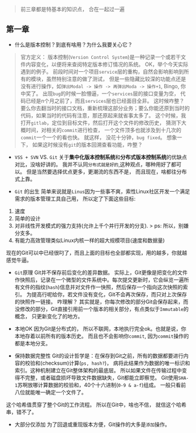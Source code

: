 

> 前三章都是特基本的知识点， 合在一起过一遍

## 第一章
- 什么是版本控制？到底有啥用？为什么我要关心它？
> 官方定义： 版本控制(`Version Control System`)是一种记录一个或若干文件内容变化，以便将来查阅特定版本修订情况的系统。 
> OK，举个今天实际遇到的例子。 前段时间对一个项目`service`层的重构，自然会影响影响到所有的模块，虽然特别注意的做了测试， 但是一些隐藏比较深的功能点还是没有进行操作，如`弹出Modal -> 操作 -> 再弹出Moda -> 操作+1`, Bingo, 你中奖了。 出现`bug`的时候一脸懵逼，一个`services`层的接口变量为空， 代码已经是n个月之前了，而且`services`层也已经面目全非。 这时候咋整？ 要么你去翻当时的接口文档，重新梳理这部分业务；要么你能还原到当时的代码，如果当时的代码有注意，那还原起来就省事太多了。 这个时候，我打开`gitlab`，定位到目标文件，然后打开这个文件的修改历史， 猜测下大概时间，对相关的`commit`进行检查， 一个文件顶多也就涉及到十几次的`commit`一个一个的看也快。 就这样， 没花十分钟，`bug fixed`。 想象一下， 如果这时候没有`git`的版本回溯查看功能，咋整？

- `VSS + SVN` VS. `Git`
关于**集中化版本控制系统**和**分布式版本控制系统**的优缺点对比，没啥好讲的。 我并不认同`分布式就是好的`,这种观点，哪种用好了都可以。 但是当然要选择优点更多，更潮流的东西不是， 而且现在，啥都往分布式上靠。 

- `Git` 的出生
简单来说就是`Linus`因为一些事不爽，索性Linux社区开发一个满足需求的版本管理工具自己用， 所以定了下面这些目标:
1. 速度
2. 简单的设计
3. 对非线性开发模式的强力支持(允许上千个并行开发的分支). > ps: 所以，别嫌分支多。
4. 有能力高效管理类似Linux内核一样的超大规模项目(速度和数据量)

现在的Git可以中已经很叼了，而且上面的目标也全部都实现，用的越多，你就越感觉牛逼。



- `Git`原理
Git并不保存前后变化的差异数据。 实际上，Git更像是把变化的文件作快照后，记录在一个微型的文件系统中。每次提交更新时，它会纵览一遍所有文件的指纹(`hash`)信息并对文件作一快照，然后保存一个指向这次快照的索引。 为提高行呢给你，若文件没有变化，Git不会再次保存，而只对上次保存的快照作一链接。
咋理解？
其实就是，你每次修改的部分Git会保存起来，而没修改的部分，Git直接引用前一个版本的相关部分，有点类似于`Immutable`的概念， 只更新变化了的地方。


- 本地OK
因为Git是分布式的， 所以不联网，本地执行完全ok。也就是说，你本地存着以前所有的版本历史。 
而且也不会影响你`commit`, 因为`commit`操作的都是本地分支。


- 保持数据完整性
Git的设计哲学是：在保存到Git之前，所有的数据都要进行内容的校验和(checksum)计算(`ps, hash?`)， 病将此结果作为数据的唯一标识和索引。这种机制建立在Git整体架构的最底层。 所以如果文件在传输过程中变得不完整，或者磁盘损坏导致文件数据缺失，Git都能立即察觉。
Git使用`SHA-1`苏啊放哪计算数据的校验和，40个十六进制(`0-9 & a-f`)组成。 一般只看前八位就能唯一确定一个文件了。

这个哈希值贯穿了整个Git的工作流程。 所以在Git中，啥也不信， 就信这个哈希串，错不了。

- 大部分仅添加
为了回退或重现版本方便，Git操作的大多是`添加`操作。
